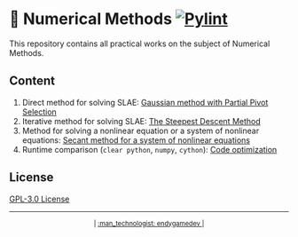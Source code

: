 # :1234: Numerical Methods [![Pylint](https://github.com/endygamedev/numerical_methods/actions/workflows/pylint.yml/badge.svg)](https://github.com/endygamedev/numerical_methods/actions/workflows/pylint.yml)

This repository contains all practical works on the subject of Numerical Methods. 

## Content
1. Direct method for solving SLAE: [Gaussian method with Partial Pivot Selection](./1-Gaussian_elimination)
1. Iterative method for solving SLAE: [The Steepest Descent Method](./2-Gradient_descent)
1. Method for solving a nonlinear equation or a system of nonlinear equations: [Secant method for a system of nonlinear equations](./3-Secant_method)
1. Runtime comparison (`clear python`, `numpy`, `cython`): [Code optimization](./Code_Optimization)

## License
[GPL-3.0 License](./LICENSE)

---

<p align="center">
  <sub> | <a href="https://endygamedev.github.io"> :man_technologist: endygamedev </a> | </sub>
</p>
